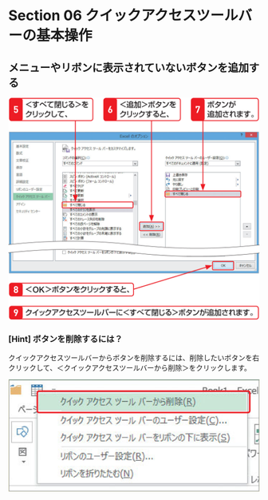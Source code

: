 # Section 06 クイックアクセスツールバーの基本操作

## メニューやリボンに表示されていないボタンを追加する

![](004.png)

### [Hint] ボタンを削除するには？

クイックアクセスツールバーからボタンを削除するには、削除したいボタンを右クリックして、＜クイックアクセスツールバーから削除＞をクリックします。

![hint](005.png)
